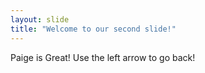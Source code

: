 ```yaml
---
layout: slide
title: "Welcome to our second slide!"
---
```

Paige is Great!
Use the left arrow to go back!
